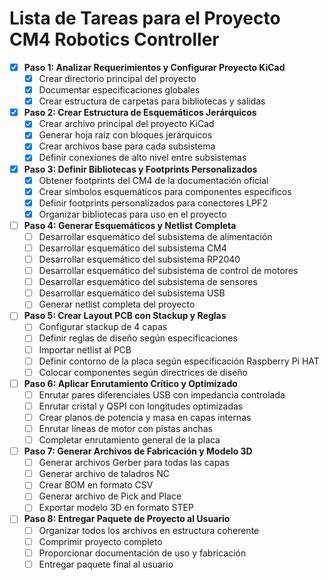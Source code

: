 # Lista de Tareas para el Proyecto CM4 Robotics Controller

- [X] **Paso 1: Analizar Requerimientos y Configurar Proyecto KiCad**
  - [X] Crear directorio principal del proyecto
  - [X] Documentar especificaciones globales
  - [X] Crear estructura de carpetas para bibliotecas y salidas

- [X] **Paso 2: Crear Estructura de Esquemáticos Jerárquicos**
  - [X] Crear archivo principal del proyecto KiCad
  - [X] Generar hoja raíz con bloques jerárquicos
  - [X] Crear archivos base para cada subsistema
  - [X] Definir conexiones de alto nivel entre subsistemas

- [X] **Paso 3: Definir Bibliotecas y Footprints Personalizados**
  - [X] Obtener footprints del CM4 de la documentación oficial
  - [X] Crear símbolos esquemáticos para componentes específicos
  - [X] Definir footprints personalizados para conectores LPF2
  - [X] Organizar bibliotecas para uso en el proyecto

- [ ] **Paso 4: Generar Esquemáticos y Netlist Completa**
  - [ ] Desarrollar esquemático del subsistema de alimentación
  - [ ] Desarrollar esquemático del subsistema CM4
  - [ ] Desarrollar esquemático del subsistema RP2040
  - [ ] Desarrollar esquemático del subsistema de control de motores
  - [ ] Desarrollar esquemático del subsistema de sensores
  - [ ] Desarrollar esquemático del subsistema USB
  - [ ] Generar netlist completa del proyecto

- [ ] **Paso 5: Crear Layout PCB con Stackup y Reglas**
  - [ ] Configurar stackup de 4 capas
  - [ ] Definir reglas de diseño según especificaciones
  - [ ] Importar netlist al PCB
  - [ ] Definir contorno de la placa según especificación Raspberry Pi HAT
  - [ ] Colocar componentes según directrices de diseño

- [ ] **Paso 6: Aplicar Enrutamiento Crítico y Optimizado**
  - [ ] Enrutar pares diferenciales USB con impedancia controlada
  - [ ] Enrutar cristal y QSPI con longitudes optimizadas
  - [ ] Crear planos de potencia y masa en capas internas
  - [ ] Enrutar líneas de motor con pistas anchas
  - [ ] Completar enrutamiento general de la placa

- [ ] **Paso 7: Generar Archivos de Fabricación y Modelo 3D**
  - [ ] Generar archivos Gerber para todas las capas
  - [ ] Generar archivo de taladros NC
  - [ ] Crear BOM en formato CSV
  - [ ] Generar archivo de Pick and Place
  - [ ] Exportar modelo 3D en formato STEP

- [ ] **Paso 8: Entregar Paquete de Proyecto al Usuario**
  - [ ] Organizar todos los archivos en estructura coherente
  - [ ] Comprimir proyecto completo
  - [ ] Proporcionar documentación de uso y fabricación
  - [ ] Entregar paquete final al usuario
